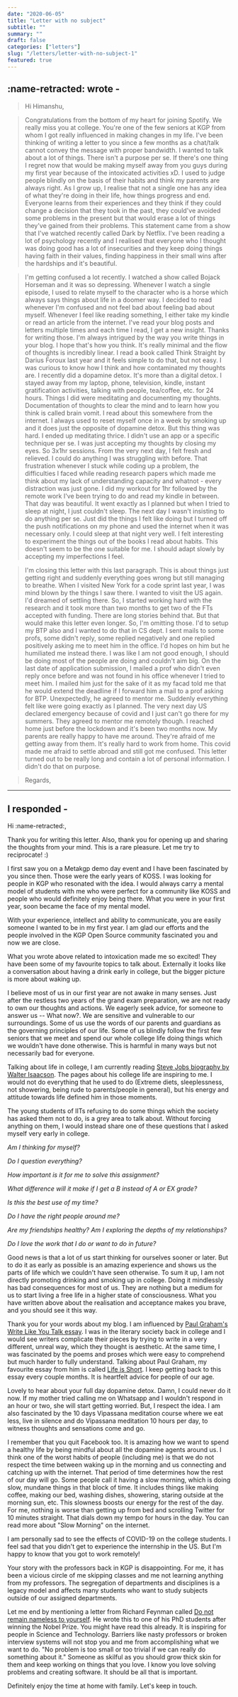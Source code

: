 ```yaml
---
date: "2020-06-05"
title: "Letter with no subject"
subtitle: ""
summary: ""
draft: false
categories: ["letters"]
slug: "/letters/letter-with-no-subject-1"
featured: true
---
```


## :name-retracted: wrote -

> Hi Himanshu,

> Congratulations from the bottom of my heart for joining Spotify. We really miss you at college. You're one of the few seniors at KGP from whom I got really influenced in making changes in my life. I've been thinking of writing a letter to you since a few months as a chat/talk cannot convey the message with proper bandwidth. I wanted to talk about a lot of things. There isn't a purpose per se. If there's one thing I regret now that would be making myself away from you guys during my first year because of the intoxicated activities xD. I used to judge people blindly on the basis of their habits and think my parents are always right. As I grow up, I realise that not a single one has any idea of what they're doing in their life, how things progress and end. Everyone learns from their experiences and they think if they could change a decision that they took in the past, they could've avoided some problems in the present but that would erase a lot of things they've gained from their problems. This statement came from a show that I've watched recently called Dark by Netflix. I've been reading a lot of psychology recently and I realised that everyone who I thought was doing good has a lot of insecurities and they keep doing things having faith in their values, finding happiness in their small wins after the hardships and it's beautiful.

> I'm getting confused a lot recently. I watched a show called Bojack Horseman and it was so depressing. Whenever I watch a single episode, I used to relate myself to the character who is a horse which always says things about life in a doomer way. I decided to read whenever I'm confused and not feel bad about feeling bad about myself. Whenever I feel like reading something, I either take my kindle or read an article from the internet. I've read your blog posts and letters multiple times and each time I read, I get a new insight. Thanks for writing those. I'm always intrigued by the way you write things in your blog. I hope that's how you think. It's really minimal and the flow of thoughts is incredibly linear. I read a book called Think Straight by Darius Foroux last year and it feels simple to do that, but not easy. I was curious to know how I think and how contaminated my thoughts are. I recently did a dopamine detox. It's more than a digital detox. I stayed away from my laptop, phone, television, kindle, instant gratification activities, talking with people, tea/coffee, etc. for 24 hours. Things I did were meditating and documenting my thoughts. Documentation of thoughts to clear the mind and to learn how you think is called brain vomit. I read about this somewhere from the internet. I always used to reset myself once in a week by smoking up and it does just the opposite of dopamine detox. But this thing was hard. I ended up meditating thrice. I didn't use an app or a specific technique per se. I was just accepting my thoughts by closing my eyes. So 3x1hr sessions. From the very next day, I felt fresh and relieved. I could do anything I was struggling with before. That frustration whenever I stuck while coding up a problem, the difficulties I faced while reading research papers which made me think about my lack of understanding capacity and whatnot - every distraction was just gone. I did my workout for 1hr followed by the remote work I've been trying to do and read my kindle in between. That day was beautiful. It went exactly as I planned but when I tried to sleep at night, I just couldn't sleep. The next day I wasn't insisting to do anything per se. Just did the things I felt like doing but I turned off the push notifications on my phone and used the internet when it was necessary only. I could sleep at that night very well. I felt interesting to experiment the things out of the books I read about habits. This doesn't seem to be the one suitable for me. I should adapt slowly by accepting my imperfections I feel.

> I'm closing this letter with this last paragraph. This is about things just getting right and suddenly everything goes wrong but still managing to breathe. When I visited New York for a code sprint last year, I was mind blown by the things I saw there. I wanted to visit the US again. I'd dreamed of settling there. So, I started working hard with the research and it took more than two months to get two of the FTs accepted with funding. There are long stories behind that. But that would make this letter even longer. So, I'm omitting those. I'd to setup my BTP also and I wanted to do that in CS dept. I sent mails to some profs, some didn't reply, some replied negatively and one replied positively asking me to meet him in the office. I'd hopes on him but he humiliated me instead there. I was like I am not good enough, I should be doing most of the people are doing and couldn't aim big. On the last date of application submission, I mailed a prof who didn't even reply once before and was not found in his office whenever I tried to meet him. I mailed him just for the sake of it as my facad told me that he would extend the deadline if I forward him a mail to a prof asking for BTP. Unexpectedly, he agreed to mentor me. Suddenly everything felt like were going exactly as I planned. The very next day US declared emergency because of covid and I just can't go there for my summers. They agreed to mentor me remotely though. I reached home just before the lockdown and it's been two months now. My parents are really happy to have me around. They're afraid of me getting away from them. It's really hard to work from home. This covid made me afraid to settle abroad and still got me confused. This letter turned out to be really long and contain a lot of personal information. I didn't do that on purpose.

> Regards,

---

## I responded -

Hi :name-retracted:,

Thank you for writing this letter. Also, thank you for opening up and sharing the thoughts from your mind. This is a rare pleasure. Let me try to reciprocate! :)

I first saw you on a Metakgp demo day event and I have been fascinated by you since then. Those were the early years of KOSS. I was looking for people in KGP who resonated with the idea. I would always carry a mental model of students with me who were perfect for a community like KOSS and people who would definitely enjoy being there. What you were in your first year, soon became the face of my mental model.

With your experience, intellect and ability to communicate, you are easily someone I wanted to be in my first year. I am glad our efforts and the people involved in the KGP Open Source community fascinated you and now we are close.

What you wrote above related to intoxication made me so excited! They have been some of my favourite topics to talk about. Externally it looks like a conversation about having a drink early in college, but the bigger picture is more about waking up.

I believe most of us in our first year are not awake in many senses. Just after the restless two years of the grand exam preparation, we are not ready to own our thoughts and actions. We eagerly seek advice, for someone to answer us -- What now?. We are sensitive and vulnerable to our surroundings. Some of us use the words of our parents and guardians as the governing principles of our life. Some of us blindly follow the first few seniors that we meet and spend our whole college life doing things which we wouldn't have done otherwise. This is harmful in many ways but not necessarily bad for everyone.

Talking about life in college, I am currently reading [Steve Jobs biography by Walter Isaacson](https://www.goodreads.com/book/show/11084145-steve-jobs). The pages about his college life are inspiring to me. I would not do everything that he used to do (Extreme diets, sleeplessness, not showering, being rude to parents/people in general), but his energy and attitude towards life defined him in those moments.

The young students of IITs refusing to do some things which the society has asked them not to do, is a grey area to talk about. Without forcing anything on them, I would instead share one of these questions that I asked myself very early in college.

_Am I thinking for myself?_

_Do I question everything?_

_How important is it for me to solve this assignment?_

_What difference will it make if I get a B instead of A or EX grade?_

_Is this the best use of my time?_

_Do I have the right people around me?_

_Are my friendships healthy? Am I exploring the depths of my relationships?_

_Do I love the work that I do or want to do in future?_

Good news is that a lot of us start thinking for ourselves sooner or later. But to do it as early as possible is an amazing experience and shows us the parts of life which we couldn't have seen otherwise. To sum it up, I am not directly promoting drinking and smoking up in college. Doing it mindlessly has bad consequences for most of us. They are nothing but a medium for us to start living a free life in a higher state of consciousness. What you have written above about the realisation and acceptance makes you brave, and you should see it this way.

Thank you for your words about my blog. I am influenced by [Paul Graham's Write Like You Talk essay](http://paulgraham.com/talk.html). I was in the literary society back in college and I would see writers complicate their pieces by trying to write in a very different, unreal way, which they thought is aesthetic. At the same time, I was fascinated by the poems and proses which were easy to comprehend but much harder to fully understand. Talking about Paul Graham, my favourite essay from him is called [Life is Short](http://paulgraham.com/vb.html). I keep getting back to this essay every couple months. It is heartfelt advice for people of our age.

Lovely to hear about your full day dopamine detox. Damn, I could never do it now. If my mother tried calling me on Whatsapp and I wouldn't respond in an hour or two, she will start getting worried. But, I respect the idea. I am also fascinated by the 10 days Vipassana meditation course where we eat less, live in silence and do Vipassana meditation 10 hours per day, to witness thoughts and sensations come and go.

I remember that you quit Facebook too. It is amazing how we want to spend a healthy life by being mindful about all the dopamine agents around us. I think one of the worst habits of people (including me) is that we do not respect the time between waking up in the morning and us connecting and catching up with the internet. That period of time determines how the rest of our day will go. Some people call it having a slow morning, which is doing slow, mundane things in that block of time. It includes things like making coffee, making our bed, washing dishes, showering, staring outside at the morning sun, etc. This slowness boosts our energy for the rest of the day. For me, nothing is worse than getting up from bed and scrolling Twitter for 10 minutes straight. That dials down my tempo for hours in the day. You can read more about "Slow Morning" on the internet.

I am personally sad to see the effects of COVID-19 on the college students. I feel sad that you didn't get to experience the internship in the US. But I'm happy to know that you got to work remotely!

Your story with the professors back in KGP is disappointing. For me, it has been a vicious circle of me skipping classes and me not learning anything from my professors. The segregation of departments and disciplines is a legacy model and affects many students who want to study subjects outside of our assigned departments.

Let me end by mentioning a letter from Richard Feynman called [Do not remain nameless to yourself](https://lettersofnote.com/2015/10/23/do-not-remain-nameless-to-yourself/). He wrote this to one of his PhD students after winning the Nobel Prize. You might have read this already. It is inspiring for people in Science and Technology. Barriers like nasty professors or broken interview systems will not stop you and me from accomplishing what we want to do. "No problem is too small or too trivial if we can really do something about it." Someone as skilful as you should grow thick skin for them and keep working on things that you love. I know you love solving problems and creating software. It should be all that is important.

Definitely enjoy the time at home with family. Let's keep in touch.

